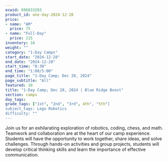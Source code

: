 ```yaml
---
ecwid: 696833203
product_id: one-day-2024-12-28
price:
- name: "AM"
  price: 75
- name: "Full-Day"
  price: 115
inventory: 16
weight: ""
category: "1-Day Camps"
start_date: "2024-12-28"
end_date: "2024-12-28"
start_time: "8:30"
end_time: "1:00/5:00"
page_title: "1-Day Camp; Dec 28, 2024"
page_subtitle: "All"
featured: 10
title: "1-Day Camp; Dec 28, 2024 | Blue Ridge Boost"
section: camps
day_tags: 
grade_tags: ["1st", "2nd", "3rd", 4th", "5th"]
subject_tags: Lego Robotics
difficulty: ""
---
```

Join us for an exhilarating exploration of robotics, coding, chess, and math. Teamwork and collaboration are at the heart of our camp experience. Students will have the opportunity to work together, share ideas, and solve challenges. Through hands-on activities and group projects, students will develop critical thinking skills and learn the importance of effective communication.
